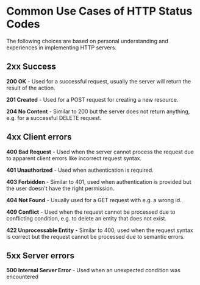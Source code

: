 # Common Use Cases of HTTP Status Codes

The following choices are based on personal understanding and experiences in implementing HTTP servers.

## 2xx Success

**200 OK** - Used for a successful request, usually the server will return the result of the action.

**201 Created** - Used for a POST request for creating a new resource.

**204 No Content** - Similar to 200 but the server does not return anything, e.g. for a successful DELETE request.

## 4xx Client errors

**400 Bad Request** - Used when the server cannot process the request due to apparent client errors like incorrect request syntax.

**401 Unauthorized** - Used when authentication is required.

**403 Forbidden** - Similar to 401, used when authentication is provided but the user doesn't have the right permission.

**404 Not Found** - Usually used for a GET request with e.g. a wrong id.

**409 Conflict** - Used when the request cannot be processed due to conflicting condition, e.g. to delete an entity that does not exist.

**422 Unprocessable Entity** - Similar to 400, used when the request syntax is correct but the request cannot be processed due to semantic errors.

## 5xx Server errors

**500 Internal Server Error** - Used when an unexpected condition was encountered
